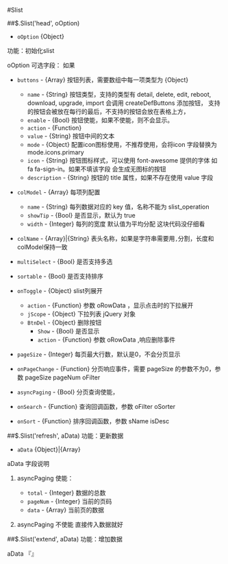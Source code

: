 #Slist

##$.Slist('head', oOption)

* `oOption` {Object}

功能：初始化slist

oOption 可选字段：
如果 
- `buttons` - {Array} 按钮列表，需要数组中每一项类型为 {Object}
    + `name` - {String} 按钮类型，支持的类型有 detail, delete, edit, reboot, download, upgrade, import
                        会调用 createDefButtons 添加按钮，
                        支持的按钮会被放在每行的最后，不支持的按钮会放在表格上方，                 
    + `enable` - {Bool} 按钮使能，如果不使能，则不会显示。
    + `action` - {Function} 
    + `value` - {String} 按钮中间的文本
    + `mode` - {Object} 配置icon图标使用，不推荐使用，会将icon 字段替换为mode.icons.primary
    + `icon` - {String} 按钮图标样式，可以使用 font-awesome 提供的字体 如 fa fa-sign-in。如果不填该字段 会生成无图标的按钮 
    + `description` - {String} 按钮的 title 属性，如果不存在使用 value 字段


- `colModel` - {Array} 每项列配置
    + `name` - {String} 每列数据对应的 key 值，名称不能为 slist_operation
    + `showTip` - {Bool} 是否显示，默认为 true
    + `width` - {Integer} 每列的宽度 默认值为平均分配 这块代码没仔细看
    
- `colName` - {Array}|{String} 表头名称，如果是字符串需要用`,`分割，长度和colModel保持一致
- `multiSelect` - {Bool} 是否支持多选
- `sortable` - {Bool} 是否支持排序
- `onToggle` - {Object} slist列展开
    + `action` - {Function} 参数 oRowData ，显示点击时的下拉展开
    + `jScope` - {Object} 下拉列表 jQuery 对象
    + `BtnDel` - {Object} 删除按钮
        * `Show` - {Bool} 是否显示
        * `action` - {Function} 参数 oRowData ,响应删除事件
- `pageSize` - {Integer} 每页最大行数，默认是0，不会分页显示
- `onPageChange` - {Function} 分页响应事件，需要 pageSize 的参数不为0，参数 pageSize pageNum oFilter
- `asyncPaging` - {Bool} 分页查询使能，
- `onSearch` - {Function} 查询回调函数，参数 oFilter oSorter
- `onSort` - {Function} 排序回调函数，参数 sName isDesc

##$.Slist('refresh', aData)
功能：更新数据

* `aData` {Object}|{Array}

aData 字段说明
1. asyncPaging 使能：
    - `total` - {Integer} 数据的总数
    - `pageNum` - {Integer} 当前的页码
    - `data` - {Array} 当前页的数据

2. asyncPaging 不使能 直接传入数据就好

##$.Slist('extend', aData)
功能：增加数据

aData 『』